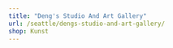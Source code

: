 ```yaml
---
title: "Deng's Studio And Art Gallery"
url: /seattle/dengs-studio-and-art-gallery/
shop: Kunst
---
```

